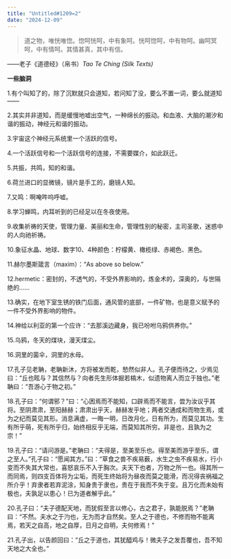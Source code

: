 ```yaml
---
title: "Untitled#1209=2" 
date: "2024-12-09" 
---
```


> 道之物，唯恍唯惚。惚呵恍呵，中有象呵。恍呵惚呵，中有物呵。幽呵冥呵，中有情呵。其情甚真，其中有信。  

——老子《道德经》（帛书）*Tao Te Ching (Silk Texts)* 

**一些脑洞**  

1.有个叫知了的，除了沉默就只会道知，若问知了没，要么不置一词，要么就道知——

2.其实并非道知，而是缓慢地嘘出空气，一种绵长的振动。和血液、大脑的潮汐和谐的振动，神经元和谐的振动。

3.宇宙这个神经元系统里一个活跃的信号。

4.一个活跃信号和一个活跃信号的连接，不需要媒介，如此跃迁。

5.共振，共鸣，知的和谐。

6.荷兰进口的显微镜，镜片是手工的，磨镜人知。

7.又鸣：啊唵吽呜呼嘘。

8.学习蝉鸣，内耳听到的已经足以在冬夜使用。

9.收集祈祷的天使，管理力量、美丽和生命，管理性别的秘密，主司圣歌，迷惑中的人向祂祈祷。

10.象征水晶、地球、数字10、4种颜色：柠檬黄、橄榄绿、赤褐色、黑色。

11.赫尔墨斯箴言（maxim）：“As above so below.”

12.hermetic：密封的，不透气的，不受外界影响的，炼金术的，深奥的，与世隔绝的……

13.确实，在地下室生锈的铁门后面，通风管的底部，一件矿物，也是意义赋予的一件不受外界影响的物件。

14.神给以利亚的第一个应许：“去那溪边藏身，我已吩咐乌鸦供养你。”

15.乌鸦，冬天的煤块，漫天煤尘。

16.洞里的菌伞，洞里的水母。

17.孔子见老聃，老聃新沐，方将被发而乾，慹然似非人。孔子便而待之，少焉见曰：“丘也眩与？其信然与？向者先生形体掘若槁木，似遗物离人而立于独也。”老聃曰：“吾游心于物之初。”

18.孔子曰：“何谓邪？”曰：“心困焉而不能知，口辟焉而不能言，尝为汝议乎其将。至阴肃肃，至阳赫赫；肃肃出乎天，赫赫发乎地；两者交通成和而物生焉，或为之纪而莫见其形。消息满虚，一晦一明，日改月化，日有所为，而莫见其功。生有所乎萌，死有所乎归，始终相反乎无端，而莫知其所穷。非是也，且孰为之宗！”

19.孔子曰：“请问游是。”老聃曰：“夫得是，至美至乐也。得至美而游乎至乐，谓之至人。”孔子曰：“愿闻其方。”曰：“草食之兽不疾易薮，水生之虫不疾易水，行小变而不失其大常也，喜怒哀乐不入于胸次。夫天下也者，万物之所一也。得其所一而同焉，则四支百体将为尘垢，而死生终始将为昼夜而莫之能滑，而况得丧祸福之所介乎！弃隶者若弃泥涂，知身贵于隶也，贵在于我而不失于变。且万化而未始有极也，夫孰足以患心！已为道者解乎此。”

20.孔子曰：“夫子德配天地，而犹假至言以修心，古之君子，孰能脱焉？”老聃曰：“不然。夫水之于汋也，无为而才自然矣。至人之于德也，不修而物不能离焉，若天之自高，地之自厚，日月之自明，夫何修焉！”

21.孔子出，以告颜回曰：“丘之于道也，其犹醯鸡与！微夫子之发吾覆也，吾不知天地之大全也。”


